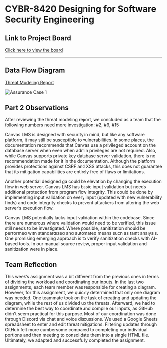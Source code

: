 # CYBR-8420 Designing for Software Security Engineering

## Link to Project Board
[Click here to view the board](https://github.com/users/jschrack/projects/5/views/1)

---

## Data Flow Diagram

[Threat Modeling Report](https://jschrack.github.io/CYBR-8420/Deliverables/Designing%20for%20Software%20Security%20Engineering/threat_modeling_report.html)

![Assurance Case 1](./Diagrams/DFD.png)

## Part 2 Observations

After reviewing the threat modeling report, we concluded as a team that the following numbers need more investigation: #2, #9, #15

Canvas LMS is designed with security in mind, but like any software platform, it may still be susceptible to vulnerabilities. In some places, the documentation recommends that Canvas use a privileged account on the database server when even when admin privileges are not required. Also, while Canvas supports private key database server validation, there is no recommendation made for it in the documentation. Although the platform provides protections against CSRF and XSS attacks, this does not guarantee that its mitigation capabilities are entirely free of flaws or limitations.

Another potential designed ga could be elevation by changing the execution flow in web server. Canvas LMS has basic input validation but needs additional protection from program flow integrity. This could be done by implementing input validation on every input (updated with new vulnerability finds) and code integrity checks to prevent attackers from altering the web server’s execution flow.

Canvas LMS potentially lacks input validation within the codebase. Since there are numerous where validation would need to be verified, this issue still needs to be investigated. Where possible, sanitization should be performed with standardized and automated means such as taint analysis. One promising emerging approach is to verify sanitization checks with AI-based tools. In our manual source review, proper input validation and sanitization were in place.


## Team Reflection

This week’s assignment was a bit different from the previous ones in terms of dividing the workload and coordinating our inputs. In the last two assignments, each team member was responsible for creating a diagram. However, for this assignment, we quickly determined that only one diagram was needed. One teammate took on the task of creating and updating the diagram, while the rest of us divided up the threats. Afterward, we had to determine the best way to coordinate and compile our inputs, as GitHub didn’t seem practical for this purpose. Most of our coordination was done through Discord via chat and voice discussions. We used a Google Sheets spreadsheet to enter and edit threat mitigations. Filtering updates through GitHub felt more cumbersome compared to completing our individual portions and then meeting to consolidate them into a single HTML file. Ultimately, we adapted and successfully completed the assignment.

